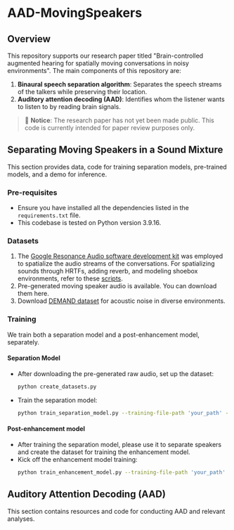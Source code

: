 # AAD-MovingSpeakers

## Overview
This repository supports our research paper titled "Brain-controlled augmented hearing for spatially moving conversations in noisy environments". The main components of this repository are:
1. **Binaural speech separation algorithm**: Separates the speech streams of the talkers while preserving their location.
2. **Auditory attention decoding (AAD)**: Identifies whom the listener wants to listen to by reading brain signals.

> 🚨 **Notice**: The research paper has not yet been made public. This code is currently intended for paper review purposes only.

## Separating Moving Speakers in a Sound Mixture
This section provides data, code for training separation models, pre-trained models, and a demo for inference.

### Pre-requisites
- Ensure you have installed all the dependencies listed in the `requirements.txt` file.
- This codebase is tested on Python version 3.9.16.

### Datasets
1. The [Google Resonance Audio software development kit](https://resonance-audio.github.io/resonance-audio/) was employed to spatialize the audio streams of the conversations. For spatializing sounds through HRTFs, adding reverb, and modeling shoebox environments, refer to these [scripts](https://github.com/vishalchoudhari11/GoogleResonanceAudioSpatializer).
2. Pre-generated moving speaker audio is available. You can download them here.
3. Download [DEMAND dataset](https://zenodo.org/record/1227121) for acoustic noise in diverse environments.

### Training 
We train both a separation model and a post-enhancement model, separately.

#### Separation Model
- After downloading the pre-generated raw audio, set up the dataset:
  ```bash
  python create_datasets.py
- Train the separation model:
  ```bash
  python train_separation_model.py --training-file-path 'your_path' --validation-file-path 'your_path' --checkpoint-path 'your_path'

#### Post-enhancement model
- After training the separation model, please use it to separate speakers and create the dataset for training the enhancement model.
- Kick off the enhancement model training:
  ```bash
  python train_enhancement_model.py --training-file-path 'your_path' --validation-file-path 'your_path' --checkpoint-path 'your_path'

## Auditory Attention Decoding (AAD)
This section contains resources and code for conducting AAD and relevant analyses.






